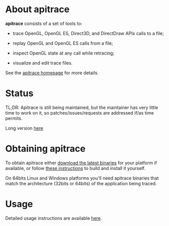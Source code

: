 About **apitrace**
==================

**apitrace** consists of a set of tools to:

* trace OpenGL, OpenGL ES, Direct3D, and DirectDraw APIs calls to a file;

* replay OpenGL and OpenGL ES calls from a file;

* inspect OpenGL state at any call while retracing;

* visualize and edit trace files.

See the [apitrace homepage](http://apitrace.github.io/) for more details.


Status
======

TL;DR: Apitrace is still being maintained, but the maintainer has very little
time to work on it, so patches/issues/requests are addressed if/as time permits.

Long version [here](https://jrfonseca.blogspot.co.uk/2016/10/apitrace-maintenance.html)


Obtaining **apitrace**
======================

To obtain apitrace either [download the latest
binaries](http://apitrace.github.io/#download) for your platform if available,
or follow [these instructions](docs/INSTALL.markdown) to build and install it
yourself.

On 64bits Linux and Windows platforms you'll need apitrace binaries that match
the architecture (32bits or 64bits) of the application being traced.


Usage
=====

Detailed usage instructions are available [here](docs/USAGE.markdown).
